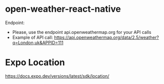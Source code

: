 # open-weather-react-native

Endpoint:
- Please, use the endpoint api.openweathermap.org for your API calls
- Example of API call:
https://api.openweathermap.org/data/2.5/weather?q=London,uk&APPID=111

# Expo Location
https://docs.expo.dev/versions/latest/sdk/location/